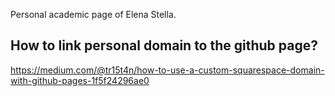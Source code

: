 Personal academic page of Elena Stella.


## How to link personal domain to the github page?

https://medium.com/@tr15t4n/how-to-use-a-custom-squarespace-domain-with-github-pages-1f5f24296ae0



<!--

Pushing:

cd /Users/devisdecet/Dropbox/projects/outreach/devdecet.github
git remote -v 

# stage all changes
git add .

# commit with a short message
git commit -m "Update website"

# push to GitHub (main branch)
git push origin main


-->

